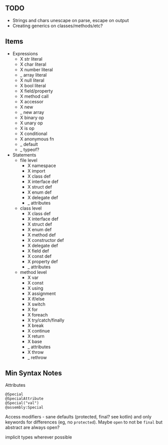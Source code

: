 ## TODO

* Strings and chars unescape on parse, escape on output
* Creating generics on classes/methods/etc?

## Items

* Expressions
    * X str literal
    * X char literal
    * X number literal
    * _ array literal
    * X null literal
    * X bool literal
    * X field/property
    * X method call
    * X accessor
    * X new
    * _ new array
    * X binary op
    * X unary op
    * X is op
    * X conditional
    * X anonymous fn
    * _ default
    * _ typeof?
* Statements
    * file level
        * X namespace
        * X import
        * X class def
        * X interface def
        * X struct def
        * X enum def
        * X delegate def
        * _ attributes
    * class level
        * X class def
        * X interface def
        * X struct def
        * X enum def
        * X method def
        * X constructor def
        * X delegate def
        * X field def
        * X const def
        * X property def
        * _ attributes
    * method level
        * X var
        * X const
        * X using
        * X assignment
        * X if/else
        * X switch
        * X for
        * X foreach
        * X try/catch/finally
        * X break
        * X continue
        * X return
        * X base
        * _ attributes
        * X throw
        * _ rethrow

## Min Syntax Notes

Attributes
```
@Special
@SpecialAttribute
@Special("val")
@assembly:Special
```

Access modifiers - sane defaults (protected, final? see kotlin) and only keywords for differences (eg, no `protected`). Maybe `open` to not be `final` but abstract are always open?


implicit types wherever possible
